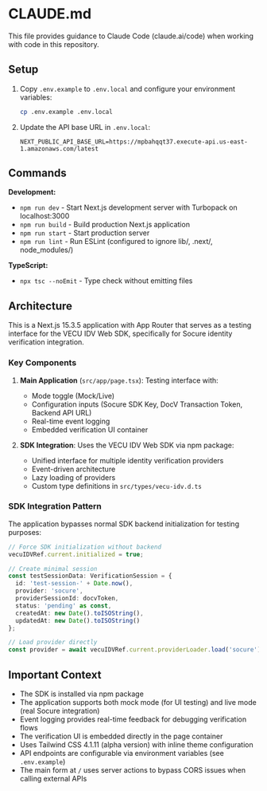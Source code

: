 # CLAUDE.md

This file provides guidance to Claude Code (claude.ai/code) when working with code in this repository.

## Setup

1. Copy `.env.example` to `.env.local` and configure your environment variables:
   ```bash
   cp .env.example .env.local
   ```

2. Update the API base URL in `.env.local`:
   ```
   NEXT_PUBLIC_API_BASE_URL=https://mpbahqqt37.execute-api.us-east-1.amazonaws.com/latest
   ```

## Commands

**Development:**
- `npm run dev` - Start Next.js development server with Turbopack on localhost:3000
- `npm run build` - Build production Next.js application
- `npm run start` - Start production server
- `npm run lint` - Run ESLint (configured to ignore lib/, .next/, node_modules/)

**TypeScript:**
- `npx tsc --noEmit` - Type check without emitting files

## Architecture

This is a Next.js 15.3.5 application with App Router that serves as a testing interface for the VECU IDV Web SDK, specifically for Socure identity verification integration.

### Key Components

1. **Main Application** (`src/app/page.tsx`): Testing interface with:
   - Mode toggle (Mock/Live)
   - Configuration inputs (Socure SDK Key, DocV Transaction Token, Backend API URL)
   - Real-time event logging
   - Embedded verification UI container

2. **SDK Integration**: Uses the VECU IDV Web SDK via npm package:
   - Unified interface for multiple identity verification providers
   - Event-driven architecture
   - Lazy loading of providers
   - Custom type definitions in `src/types/vecu-idv.d.ts`

### SDK Integration Pattern

The application bypasses normal SDK backend initialization for testing purposes:
```typescript
// Force SDK initialization without backend
vecuIDVRef.current.initialized = true;

// Create minimal session
const testSessionData: VerificationSession = {
  id: 'test-session-' + Date.now(),
  provider: 'socure',
  providerSessionId: docvToken,
  status: 'pending' as const,
  createdAt: new Date().toISOString(),
  updatedAt: new Date().toISOString()
};

// Load provider directly
const provider = await vecuIDVRef.current.providerLoader.load('socure');
```

## Important Context

- The SDK is installed via npm package
- The application supports both mock mode (for UI testing) and live mode (real Socure integration)
- Event logging provides real-time feedback for debugging verification flows
- The verification UI is embedded directly in the page container
- Uses Tailwind CSS 4.1.11 (alpha version) with inline theme configuration
- API endpoints are configurable via environment variables (see `.env.example`)
- The main form at `/` uses server actions to bypass CORS issues when calling external APIs